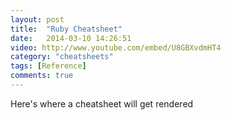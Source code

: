 ```yaml
---
layout: post
title:  "Ruby Cheatsheet"
date:   2014-03-10 14:26:51
video: http://www.youtube.com/embed/U8GBXvdmHT4
category: "cheatsheets"
tags: [Reference] 
comments: true
---
```


Here's where a cheatsheet will get rendered